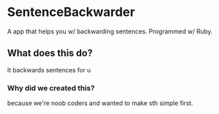 # SentenceBackwarder
A app that helps you w/ backwarding sentences. Programmed w/ Ruby.
## What does this do?
It backwards sentences for u
### Why did we created this?
because we're noob coders and wanted to make sth simple first.